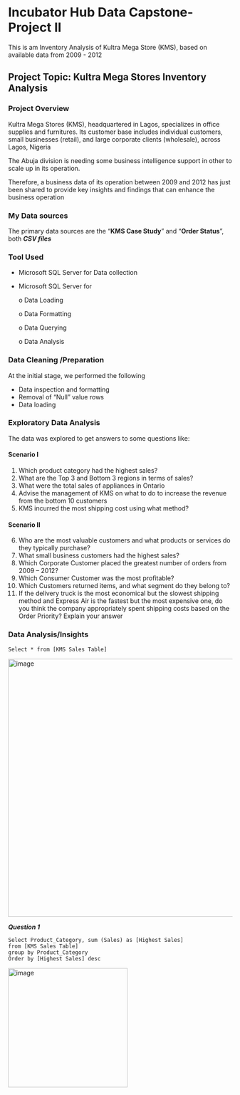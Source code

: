 # Incubator Hub Data Capstone-Project II
This is am Inventory Analysis of Kultra Mega Store (KMS), based on available data from 2009 - 2012

## Project Topic: Kultra Mega Stores Inventory Analysis

### Project Overview

Kultra Mega Stores (KMS), headquartered in Lagos, specializes in office supplies and furnitures. Its customer base includes individual customers, small businesses (retail), and large corporate clients (wholesale), across Lagos, Nigeria

The Abuja division is needing some business intelligence support in other to scale up in its operation. 

Therefore, a business data of its operation between 2009 and 2012 has just been shared to provide key insights and findings that can enhance the business operation

### My Data sources

The primary data sources are the “**KMS Case Study**” and “**Order Status**”, both _**CSV files**_

### Tool Used

-	Microsoft SQL Server for Data collection
-	Microsoft SQL Server for
  
    o	Data Loading
 	
 	  o	Data Formatting

    o	Data Querying

    o	Data Analysis

### Data Cleaning /Preparation

At the initial stage, we performed the following

-	Data inspection and formatting
-	Removal of “Null” value rows
-	Data loading

### Exploratory Data Analysis

The data was explored to get answers to some questions like:

#### Scenario I

1.	Which product category had the highest sales?
2.	What are the Top 3 and Bottom 3 regions in terms of sales?
3.	What were the total sales of appliances in Ontario
4.	Advise the management of KMS on what to do to increase the revenue from the bottom 10 customers
5.	KMS incurred the most shipping cost using what method?

#### Scenario II

6.	Who are the most valuable customers and what products or services do they typically purchase?
7.	What small business customers had the highest sales?
8.	Which Corporate Customer placed the greatest number of orders from 2009 – 2012?
9.	Which Consumer Customer was the most profitable?
10.	Which Customers returned items, and what segment do they belong to?
11.	If the delivery truck is the most economical but the slowest shipping method and Express Air is the fastest but the most expensive one, do you think the company appropriately spent shipping costs based on the Order Priority? Explain your answer

### Data Analysis/Insights

~~~
Select * from [KMS Sales Table]
~~~

<img width="580" alt="image" src="https://github.com/user-attachments/assets/83561c40-8e2e-4e24-a8f1-52b3243fb14d" />

_**Question 1**_

~~~
Select Product_Category, sum (Sales) as [Highest Sales]
from [KMS Sales Table] 
group by Product_Category
Order by [Highest Sales] desc
~~~

<img width="268" alt="image" src="https://github.com/user-attachments/assets/6795cbdb-70a2-4f97-aea4-95b330e881ba" />

